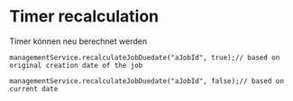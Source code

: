 # Timer recalculation

Timer können neu berechnet werden

```
managementService.recalculateJobDuedate("aJobId", true);// based on original creation date of the job

managementService.recalculateJobDuedate("aJobId", false);// based on current date
```
